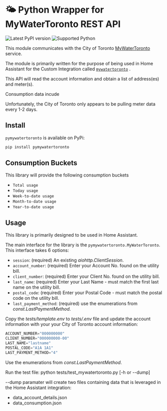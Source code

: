# 🌤️ Python Wrapper for MyWaterToronto REST API

![Latest PyPI version](https://img.shields.io/pypi/v/pymywatertoronto) ![Supported Python](https://img.shields.io/pypi/pyversions/pymywatertoronto)


This module communicates with the City of Toronto [MyWaterToronto](https://www.toronto.ca/services-payments/water-environment/how-to-use-less-water/mywatertoronto/) service.

The module is primarily written for the purpose of being used in Home Assistant for the Custom Integration called [`mywatertoronto`](https://github.com/davecpearce/hacs-mywatertoronto) .

This API will read the account information and obtain a list of address(es) and meter(s).

Consumption data incude

Unfortunately, the City of Toronto only appears to be pulling meter data every 1-2 days.

## Install

`pymywatertoronto` is available on PyPi:

```bash
pip install pymywatertoronto
```

## Consumption Buckets

This library will provide the following consumption buckets
* `Total usage`
* `Today usage`
* `Week-to-date usage`
* `Month-to-date usage`
* `Year-to-date usage`

## Usage

This library is primarily designed to be used in Home Assistant.

The main interface for the library is the `pymywatertoronto.MyWaterToronto`. This interface takes 6 options:

* `session`: (required) An existing *aiohttp.ClientSession*.
* `account_number`: (required) Enter your Account No. found on the utility bill.
* `client_number`: (required) Enter your Client No. found on the utility bill.
* `last_name`: (required) Enter your Last Name - must match the first last name on the utility bill.
* `postal_code`: (required) Enter your Postal Code - must match the postal code on the utility bill.
* `last_payment_method`: (required) use the enumerations from *const.LastPaymentMethod*.

Copy the *tests/template.env* to *tests/.env* file and update the account information with your your City of Toronto account information:
```python
ACCOUNT_NUMBER="000000000"
CLIENT_NUMBER="000000000-00"
LAST_NAME="lastname"
POSTAL_CODE="A1A 1A1"
LAST_PAYMENT_METHOD="4"
```
Use the enumerations from *const.LastPaymentMethod*.

Run the test file:
python tests/test_mywatertoronto.py [-h or --dump]

--dump paramater will create two files containing data that is leveraged in the Home Assistant integration:
* data_account_details.json
* data_consumption.json

